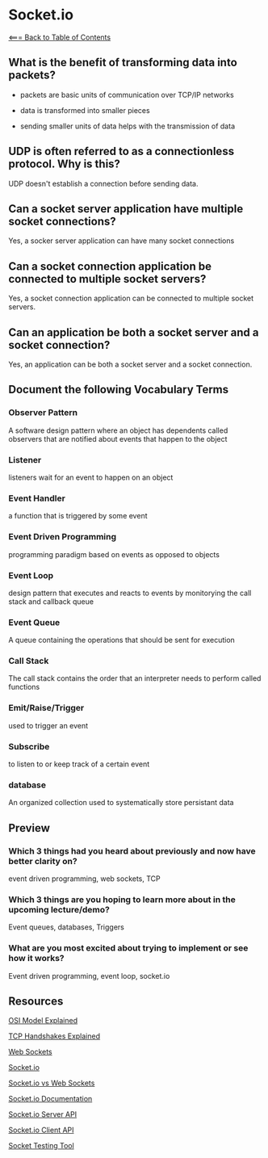 # Socket.io

[<=== Back to Table of Contents](https://peterjstaker.github.io/reading-notes/)

## What is the benefit of transforming data into packets?

* packets are basic units of communication over TCP/IP networks

* data is transformed into smaller pieces

* sending smaller units of data helps with the transmission of data

## UDP is often referred to as a connectionless protocol. Why is this?

UDP doesn't establish a connection before sending data.

## Can a socket server application have multiple socket connections?

Yes, a socker server application can have many socket connections

## Can a socket connection application be connected to multiple socket servers?

Yes, a socket connection application can be connected to multiple socket servers.

## Can an application be both a socket server and a socket connection?

Yes, an application can be both a socket server and a socket connection.

## Document the following Vocabulary Terms

### Observer Pattern

A software design pattern where an object has dependents called observers that are notified about events that happen to the object

### Listener

listeners wait for an event to happen on an object

### Event Handler

a function that is triggered by some event

### Event Driven Programming

programming paradigm based on events as opposed to objects

### Event Loop

design pattern that executes and reacts to events by monitorying the call stack and callback queue

### Event Queue

A queue containing the operations that should be sent for execution

### Call Stack

The call stack contains the order that an interpreter needs to perform called functions

### Emit/Raise/Trigger

used to trigger an event

### Subscribe

to listen to or keep track of a certain event

### database

An organized collection used to systematically store persistant data

## Preview

### Which 3 things had you heard about previously and now have better clarity on?

event driven programming, web sockets, TCP

### Which 3 things are you hoping to learn more about in the upcoming lecture/demo?

Event queues, databases, Triggers

### What are you most excited about trying to implement or see how it works?

Event driven programming, event loop, socket.io

## Resources

[OSI Model Explained](https://www.youtube.com/watch?v=vv4y_uOneC0)

[TCP Handshakes Explained](https://www.youtube.com/watch?v=xMtP5ZB3wSk)

[Web Sockets](https://en.wikipedia.org/wiki/WebSocket)

[Socket.io](https://www.tutorialspoint.com/socket.io/)

[Socket.io vs Web Sockets](https://www.educba.com/websocket-vs-socket-io/)

[Socket.io Documentation](https://socket.io/docs/)

[Socket.io Server API](https://socket.io/docs/server-api)

[Socket.io Client API](https://socket.io/docs/client-api)

[Socket Testing Tool](https://amritb.github.io/socketio-client-tool/)
